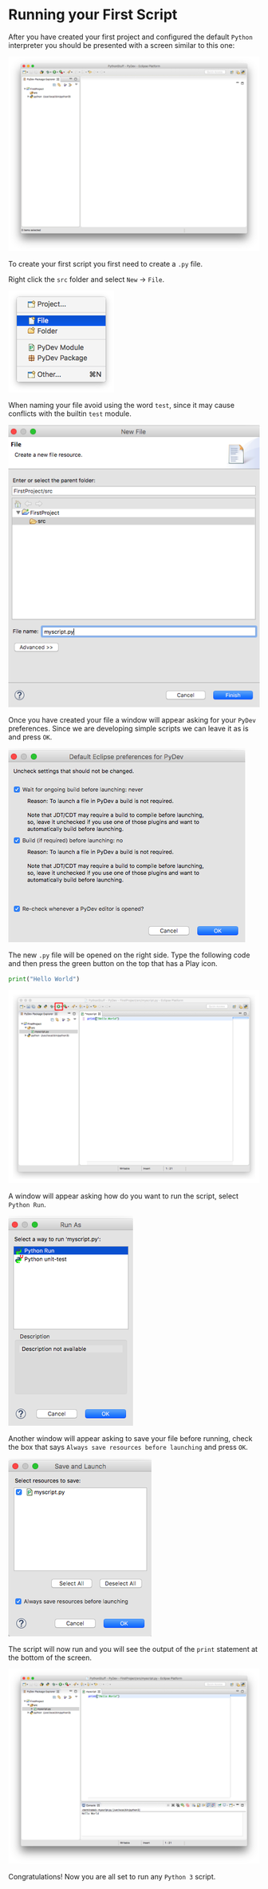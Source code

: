 # Running your First Script

After you have created your first project and configured the default `Python` interpreter you should be presented with a screen similar to this one:

![Interpreter](./images/1.png)

To create your first script you first need to create a `.py` file.

Right click the `src` folder and select `New` -> `File`.

![Interpreter](./images/2.png)

When naming your file avoid using the word `test`, since it may cause conflicts with the builtin `test` module. 

![File Settings](./images/3.png)

Once you have created your file a window will appear asking for your `PyDev` preferences. Since we are developing simple scripts we can leave it as is and press `OK`.

![PyDev preferences](./images/4.png)

The new `.py` file will be opened on the right side. Type the following code and then press the green button on the top that has a Play icon.

```python
print("Hello World")
```

![Hello World](./images/5.png)

A window will appear asking how do you want to run the script, select `Python Run`.

![Run as](./images/6.png)

Another window will appear asking to save your file before running, check the box that says `Always save resources before launching` and press `OK`.

![Save Resources](./images/7.png)

The script will now run and you will see the output of the `print` statement at the bottom of the screen.

![Result](./images/8.png)

Congratulations! Now you are all set to run any `Python 3` script.
